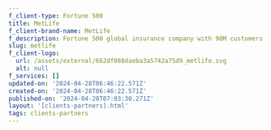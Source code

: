 ```yaml
---
f_client-type: Fortune 500
title: MetLife
f_client-brand-name: MetLife
f_description: Fortune 500 global insurance company with 90M customers in 60 countries
slug: metlife
f_client-logo:
  url: /assets/external/662df088daeba3a5742a75d9_metlife.svg
  alt: null
f_services: []
updated-on: '2024-04-28T06:46:22.571Z'
created-on: '2024-04-28T06:46:22.571Z'
published-on: '2024-04-28T07:03:30.271Z'
layout: '[clients-partners].html'
tags: clients-partners
---
```



